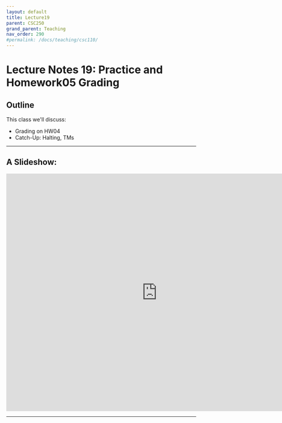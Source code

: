 ```yaml
---
layout: default
title: Lecture19
parent: CSC250
grand_parent: Teaching
nav_order: 290
#permalink: /docs/teaching/csc110/
---  
```


Lecture Notes 19: Practice and Homework05 Grading
=============================================================


## Outline ##


This class we'll discuss:

* Grading on HW04
* Catch-Up: Halting, TMs


* * *

A Slideshow:
---------------

<iframe src="https://docs.google.com/presentation/d/e/2PACX-1vTmcsM9b4H8Z1eCkYIJyUnyKgGj0eDHSJcQcnxTDq8YqFVJ9cmHZosXDKoCeEzcR6HC6uoCXg7npLd5/embed?start=false&loop=false&delayms=60000" frameborder="0" width="800" height="629" allowfullscreen="true" mozallowfullscreen="true" webkitallowfullscreen="true"></iframe>

---
